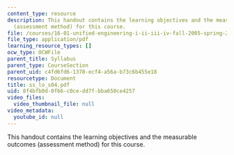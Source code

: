 ```yaml
---
content_type: resource
description: This handout contains the learning objectives and the measurable outcomes
  (assessment method) for this course.
file: /courses/16-01-unified-engineering-i-ii-iii-iv-fall-2005-spring-2006/8f4bfb0d0f66c0cedd7fbba650ce4257_ss_lo_s04.pdf
file_type: application/pdf
learning_resource_types: []
ocw_type: OCWFile
parent_title: Syllabus
parent_type: CourseSection
parent_uid: c4fd6fd6-1378-ecf4-a56a-b73c6b455e18
resourcetype: Document
title: ss_lo_s04.pdf
uid: 8f4bfb0d-0f66-c0ce-dd7f-bba650ce4257
video_files:
  video_thumbnail_file: null
video_metadata:
  youtube_id: null
---
```

This handout contains the learning objectives and the measurable outcomes (assessment method) for this course.

